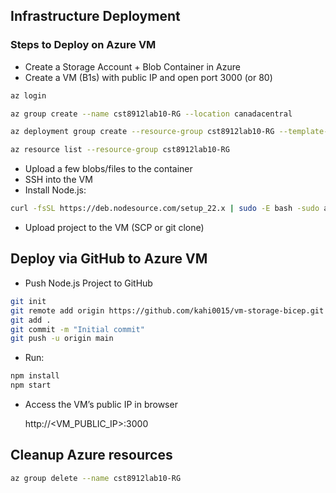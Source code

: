 ## Infrastructure Deployment

### Steps to Deploy on Azure VM

- Create a Storage Account + Blob Container in Azure
- Create a VM (B1s) with public IP and open port 3000 (or 80)

```bash
az login

az group create --name cst8912lab10-RG --location canadacentral

az deployment group create --resource-group cst8912lab10-RG --template-file main.bicep --parameters adminUsername=azureadmin adminPassword=Azure@User@2025!

az resource list --resource-group cst8912lab10-RG
```

- Upload a few blobs/files to the container
- SSH into the VM
- Install Node.js:

```bash
curl -fsSL https://deb.nodesource.com/setup_22.x | sudo -E bash -sudo apt-get install -y nodejs
```

- Upload project to the VM (SCP or git clone)

## Deploy via GitHub to Azure VM

- Push Node.js Project to GitHub

```bash
git init
git remote add origin https://github.com/kahi0015/vm-storage-bicep.git
git add .
git commit -m "Initial commit"
git push -u origin main
```

- Run:

```bash
npm install
npm start
```

- Access the VM’s public IP in browser

  http://<VM_PUBLIC_IP>:3000

## Cleanup Azure resources

```bash
az group delete --name cst8912lab10-RG
```
